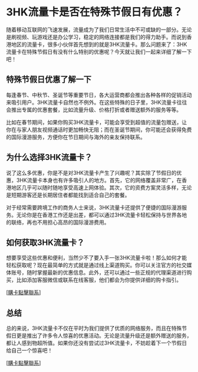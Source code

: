 # 3HK流量卡是否在特殊节假日有优惠？

随着移动互联网的飞速发展，流量成为了我们日常生活中不可或缺的一部分。无论是刷视频、玩游戏还是办公学习，稳定的网络连接都是我们的得力助手。而说到香港地区的流量卡，很多小伙伴首先想到的就是3HK流量卡。那么问题来了：3HK流量卡在特殊节假日有没有什么特别的优惠呢？今天就让我们一起来详细了解一下吧！

## 特殊节假日优惠了解一下

每逢春节、中秋节、圣诞节等重要节日，各大运营商都会推出各种各样的促销活动来吸引用户。3HK流量卡自然也不例外。在这些特殊的日子里，3HK流量卡往往会推出专属的优惠套餐，比如流量升级、价格打折或者赠送额外的服务等等。

比如在春节期间，如果你购买3HK流量卡，可能会享受到超值的流量包赠送，让你在与家人朋友视频通话时更加畅快无阻；而在圣诞节期间，你可能还会获得免费的国际漫游服务，方便你在节日期间与海外的亲友保持联系。

## 为什么选择3HK流量卡？

说了这么多优惠，你是不是对3HK流量卡产生了兴趣呢？其实除了节假日的优惠，3HK流量卡本身也有许多吸引人的地方。首先，它的网络覆盖非常广，在香港地区几乎可以随时随地享受高速上网体验。其次，它的资费方案灵活多样，无论是短期游客还是长期居住者都能找到适合自己的套餐。

对于经常需要跨境工作的商务人士来说，3HK流量卡还提供了便捷的国际漫游服务。无论你是在香港工作还是出差，都可以通过3HK流量卡轻松保持与世界各地的联络，再也不用担心高昂的国际漫游费用。

## 如何获取3HK流量卡？

想要享受这些优惠和便利，当然少不了要入手一张3HK流量卡啦！那么如何才能轻松获取呢？现在最简单的方式就是通过线上渠道购买。你可以关注官方的社交媒体账号，随时掌握最新的优惠信息。此外，还可以通过一些正规的代理渠道进行购买，比如添加客服微信或联系在线客服，他们都会为你提供详细的购卡指引。

[[購卡點擊聯系](https://t.me/s/esim1088)]

## 总结

总的来说，3HK流量卡不仅在平时为我们提供了优质的网络服务，而且在特殊节假日更是推出了许多令人惊喜的优惠活动。无论是流量升级还是额外赠送的服务，都让人感到物超所值。如果你还没有尝试过3HK流量卡，不妨趁着下一个节假日给自己一个惊喜吧！

[[購卡點擊聯系](https://t.me/s/esim1088)]